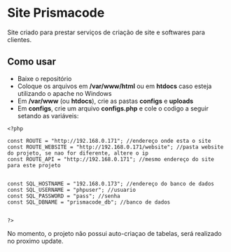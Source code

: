 # Site Prismacode

Site criado para prestar serviços de criação de site e softwares para clientes.

## Como usar

- Baixe o repositório
- Coloque os arquivos em **/var/www/html** ou em **htdocs** caso esteja utilizando o apache no Windows
- Em **/var/www** (ou **htdocs**), crie as pastas **configs** e **uploads**
- Em **configs**, crie um arquivo **configs.php** e cole o codigo a seguir setando as variáveis:

```
<?php

const ROUTE = "http://192.168.0.171"; //endereço onde esta o site
const ROUTE_WEBSITE = "http://192.168.0.171/website"; //pasta website do projeto, se nao for diferente, altere o ip
const ROUTE_API = "http://192.168.0.171"; //mesmo endereço do site para este projeto


const SQL_HOSTNAME = "192.168.0.173"; //endereço do banco de dados
const SQL_USERNAME = "phpuser"; //usuario
const SQL_PASSWORD = "pass"; //senha
const SQL_DBNAME = "prismacode_db"; //banco de dados


?>
```

No momento, o projeto não possui auto-criaçao de tabelas, será realizado no proximo update.